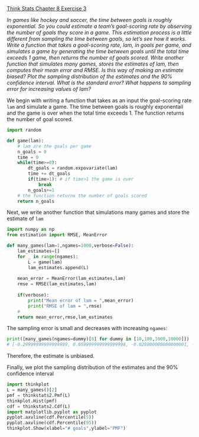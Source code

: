 [Think Stats Chapter 8 Exercise 3](http://greenteapress.com/thinkstats2/html/thinkstats2009.html#toc77)


*In games like hockey and soccer, the time between goals is roughly exponential. So you could estimate a team’s goal-scoring rate by observing the number of goals they score in a game. This estimation process is a little different from sampling the time between goals, so let’s see how it works.
Write a function that takes a goal-scoring rate, lam, in goals per game, and simulates a game by generating the time between goals until the total time exceeds 1 game, then returns the number of goals scored.
Write another function that simulates many games, stores the estimates of lam, then computes their mean error and RMSE.
Is this way of making an estimate biased? Plot the sampling distribution of the estimates and the 90% confidence interval. What is the standard error? What happens to sampling error for increasing values of lam?*

We begin with writing a function that takes as an input the goal-scoring rate `lam` and simulate a game. The time between goals is roughly exponentail and the game is over when the total time exceeds 1. The function returns the number of goal scored.

```python
import random

def game(lam):
    # lam are the goals per game
    n_goals = 0
    time = 0
    while(time>=0):
        dt_goals = random.expovariate(lam)
        time += dt_goals
        if(time>1): # if time>1 the game is over
            break
        n_goals+=1
    # the function returns the number of goals scored
    return n_goals
```

Next, we write another function that simulations many games and store the estimate of `lam`

```python
import numpy as np
from estimation import RMSE, MeanError

def many_games(lam=1,ngames=1000,verbose=False):
    lam_estimates=[]
    for _ in range(ngames):
        L = game(lam)
        lam_estimates.append(L)
    
    mean_error = MeanError(lam_estimates,lam)
    rmse = RMSE(lam_estimates,lam)
    
    if(verbose):
        print("Mean error of lam = ",mean_error)
        print("RMSE of lam = ",rmse)
    #
    return mean_error,rmse,lam_estimates

```

The sampling error is small and decreases with increasing `ngames`:

```python
print([many_games(ngames=dummy)[0] for dummy in [10,100,1000,10000]])
# [-0.29999999999999999, 0.059999999999999998, -0.028000000000000001, -0.0115]
```

Therefore, the estimate is unbiased.

Finally, we plot the sampling distribution of the estimates and the 90% confidence interval

```python
import thinkplot
L = many_games()[2]
pmf = thinkstats2.Pmf(L)
thinkplot.Hist(pmf)
cdf = thinkstats2.Cdf(L)
import matplotlib.pyplot as pyplot
pyplot.axvline(cdf.Percentile(5))
pyplot.axvline(cdf.Percentile(95))
thinkplot.Show(xlabel="# goals",ylabel="PMF")
```
